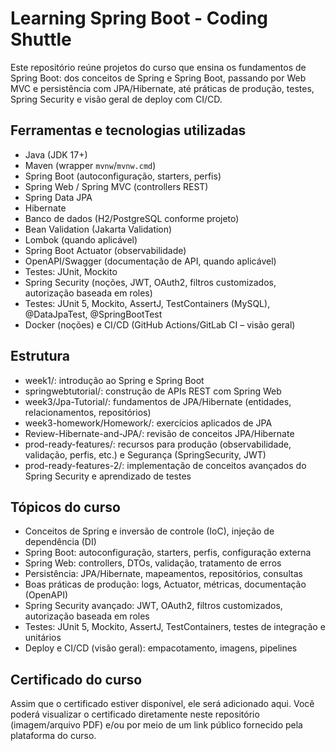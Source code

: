 ﻿# Learning Spring Boot - Coding Shuttle

Este repositório reúne projetos do curso que ensina os fundamentos de Spring Boot: dos conceitos de Spring e Spring Boot, passando por Web MVC e persistência com JPA/Hibernate, até práticas de produção, testes, Spring Security e visão geral de deploy com CI/CD.

## Ferramentas e tecnologias utilizadas

- Java (JDK 17+)
- Maven (wrapper `mvnw`/`mvnw.cmd`)
- Spring Boot (autoconfiguração, starters, perfis)
- Spring Web / Spring MVC (controllers REST)
- Spring Data JPA
- Hibernate
- Banco de dados (H2/PostgreSQL conforme projeto)
- Bean Validation (Jakarta Validation)
- Lombok (quando aplicável)
- Spring Boot Actuator (observabilidade)
- OpenAPI/Swagger (documentação de API, quando aplicável)
- Testes: JUnit, Mockito
- Spring Security (noções, JWT, OAuth2, filtros customizados, autorização baseada em roles)
- Testes: JUnit 5, Mockito, AssertJ, TestContainers (MySQL), @DataJpaTest, @SpringBootTest
- Docker (noções) e CI/CD (GitHub Actions/GitLab CI – visão geral)

## Estrutura

- week1/: introdução ao Spring e Spring Boot
- springwebtutorial/: construção de APIs REST com Spring Web
- week3/Jpa-Tutorial/: fundamentos de JPA/Hibernate (entidades, relacionamentos, repositórios)
- week3-homework/Homework/: exercícios aplicados de JPA
- Review-Hibernate-and-JPA/: revisão de conceitos JPA/Hibernate
- prod-ready-features/: recursos para produção (observabilidade, validação, perfis, etc.) e Segurança (SpringSecurity, JWT)
- prod-ready-features-2/: implementação de conceitos avançados do Spring Security e aprendizado de testes

## Tópicos do curso

- Conceitos de Spring e inversão de controle (IoC), injeção de dependência (DI)
- Spring Boot: autoconfiguração, starters, perfis, configuração externa
- Spring Web: controllers, DTOs, validação, tratamento de erros
- Persistência: JPA/Hibernate, mapeamentos, repositórios, consultas
- Boas práticas de produção: logs, Actuator, métricas, documentação (OpenAPI)
- Spring Security avançado: JWT, OAuth2, filtros customizados, autorização baseada em roles
- Testes: JUnit 5, Mockito, AssertJ, TestContainers, testes de integração e unitários
- Deploy e CI/CD (visão geral): empacotamento, imagens, pipelines

## Certificado do curso

Assim que o certificado estiver disponível, ele será adicionado aqui. Você poderá visualizar o certificado diretamente neste repositório (imagem/arquivo PDF) e/ou por meio de um link público fornecido pela plataforma do curso.
